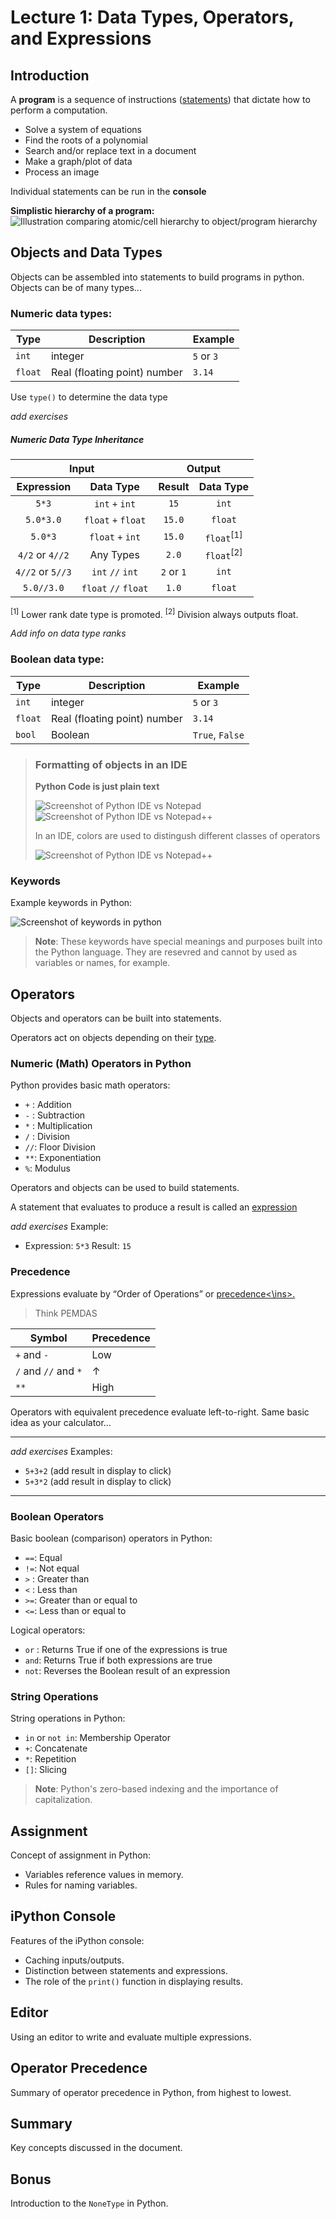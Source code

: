 # Lecture 1: Data Types, Operators, and Expressions

## Introduction

A **program** is a sequence of instructions (<ins>statements</ins>) that dictate how to perform a computation.
  - Solve a system of equations
  - Find the roots of a polynomial
  - Search and/or replace text in a document
  - Make a graph/plot of data
  - Process an image

Individual statements can be run in the **console**

**Simplistic hierarchy of a program:**
![Illustration comparing atomic/cell hierarchy to object/program hierarchy](../assets/L2_1.PNG)

## Objects and Data Types

Objects can be assembled into statements to build programs in python. Objects can be of many types...

### Numeric data types:

| Type | Description | Example |
|------|-------------|---------|
|`int`|integer|`5` or `3`|
|`float`|Real (floating point) number|`3.14`|

Use `type()` to determine the data type 

*add exercises*

##### Numeric Data Type Inheritance

<table>
    <thead>
        <tr>
            <th colspan="2">Input</th>
            <th colspan="2">Output</th>
        </tr>
        <tr>
            <th>Expression</th>
            <th>Data Type</th>
            <th>Result</th>
            <th>Data Type</th>
        </tr>
    </thead>
    <tbody>
        <tr>
            <td align="center"><code>5*3</code></td>
            <td align="center"><code>int</code> <code>+</code> <code>int</code></td>
            <td align="center"><code>15</code></td>
            <td align="center"><code>int</code></td>
        </tr>
        <tr>
            <td align="center"><code>5.0*3.0</code></td>
            <td align="center"><code>float</code> <code>+</code> <code>float</code></td>
            <td align="center"><code>15.0</code></td>
            <td align="center"><code>float</code></td>
        </tr>
        <tr>
            <td align="center"><code>5.0*3</code></td>
            <td align="center"><code>float</code> <code>+</code> <code>int</code></td>
            <td align="center"><code>15.0</code></td>
            <td align="center"><code>float</code><sup>[1]</sup></td>
        </tr>
        <tr>
            <td align="center"><code>4/2</code> or <code>4//2</code></td>
            <td align="center">Any Types</td>
            <td align="center"><code>2.0</code></td>
            <td align="center"><code>float</code><sup>[2]</sup></td>
        </tr>
        <tr>
            <td align="center"><code>4//2</code> or <code>5//3</code></td>
            <td align="center"><code>int</code> <code>//</code> <code>int</code></td>
            <td align="center"><code>2</code> or <code>1</code></td>
            <td align="center"><code>int</code></td>
        </tr>
        <tr>
            <td align="center"><code>5.0//3.0</code></td>
            <td align="center"><code>float</code> <code>//</code> <code>float</code></td>
            <td align="center"><code>1.0</code></td>
            <td align="center"><code>float</code></td>
        </tr>
    </tbody>
</table>

<sup>[1]</sup> Lower rank date type is promoted.
<sup>[2]</sup> Division always outputs float.

*Add info on data type ranks*

### Boolean data type:

| Type | Description | Example |
|------|-------------|---------|
|`int`|integer|`5` or `3`|
|`float`|Real (floating point) number|`3.14`|
|`bool`|Boolean|`True`, `False`|

> ### Formatting of objects in an IDE
> **Python Code is just plain text**
>
> ![Screenshot of Python IDE vs Notepad](../assets/L2_2.PNG)
> ![Screenshot of Python IDE vs Notepad++](../assets/L2_3.PNG)
>
> In an IDE, colors are used to distingush different classes of operators
>
> ![Screenshot of Python IDE vs Notepad++](../assets/L2_4.png)

### Keywords

Example keywords in Python:

![Screenshot of keywords in python](../assets/L2_5.png)

> **Note**: These keywords have special meanings and purposes built into the Python language. They are resevred and cannot by used as variables or names, for example.

## Operators 

Objects and operators can be built into statements.

Operators act on objects depending on their <ins>type</ins>.

### Numeric (Math) Operators in Python

Python provides basic math operators:
  - `+` : Addition
  - `-` : Subtraction
  - `*` : Multiplication
  - `/` : Division
  - `//`: Floor Division
  - `**`: Exponentiation
  - `%`: Modulus

Operators and objects can be used to build statements.
  
A statement that evaluates to produce a result is called an <ins>expression</ins>

*add exercises*
Example:
- Expression: `5*3`  Result: `15`

### Precedence

Expressions evaluate by “Order of Operations” or <ins>precedence<\ins>.
> Think PEMDAS

| Symbol    | Precedence |
| -------- | ------- |
| `+` and `-`  | Low |
| `/` and `//` and `*` | &uarr; |
| `**` | High |

Operators with equivalent precedence evaluate left-to-right. Same basic idea as your calculator…

---
*add exercises*
Examples:
- `5+3+2`
    (add result in display to click)
- `5+3*2`
    (add result in display to click)
---


### Boolean Operators

Basic boolean (comparison) operators in Python:

- `==`: Equal
- `!=`: Not equal
- `>` : Greater than
- `<` : Less than
- `>=`: Greater than or equal to
- `<=`: Less than or equal to

Logical operators:

- `or` : Returns True if one of the expressions is true
- `and`: Returns True if both expressions are true
- `not`: Reverses the Boolean result of an expression

### String Operations

String operations in Python:

- `in` or `not in`: Membership Operator
- `+`: Concatenate
- `*`: Repetition
- `[]`: Slicing

> **Note**: Python's zero-based indexing and the importance of capitalization.

## Assignment

Concept of assignment in Python:

- Variables reference values in memory.
- Rules for naming variables.

## iPython Console

Features of the iPython console:

- Caching inputs/outputs.
- Distinction between statements and expressions.
- The role of the `print()` function in displaying results.

## Editor

Using an editor to write and evaluate multiple expressions.

## Operator Precedence

Summary of operator precedence in Python, from highest to lowest.

## Summary

Key concepts discussed in the document.

## Bonus

Introduction to the `NoneType` in Python.

